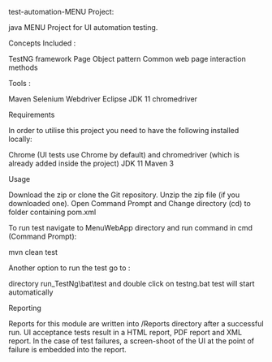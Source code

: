 test-automation-MENU Project:

java MENU Project for UI automation testing.


Concepts Included : 

TestNG framework
Page Object pattern
Common web page interaction methods


Tools :

Maven
Selenium Webdriver
Eclipse
JDK 11
chromedriver

Requirements

In order to utilise this project you need to have the following installed locally:

Chrome (UI tests use Chrome by default) and chromedriver (which is already added inside the project)
JDK 11
Maven 3


Usage

Download the zip or clone the Git repository.
Unzip the zip file (if you downloaded one).
Open Command Prompt and Change directory (cd) to folder containing pom.xml

To run test navigate to MenuWebApp directory and run command in cmd (Command Prompt):

mvn clean test


Another option to run the test go to : 

directory run_TestNg\bat\test and double click on testng.bat test will start automatically 

Reporting

Reports for this module are written into  /Reports directory after a successful run.
UI acceptance tests result in a HTML report, PDF report and XML report.
In the case of test failures, a screen-shoot of the UI at the point of failure is embedded into the report.





